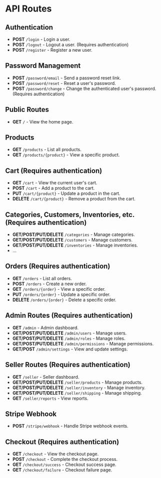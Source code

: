 # API Routes

## Authentication

- **POST** `/login` - Login a user.
- **POST** `/logout` - Logout a user. (Requires authentication)
- **POST** `/register` - Register a new user.

## Password Management

- **POST** `/password/email` - Send a password reset link.
- **POST** `/password/reset` - Reset a user's password.
- **POST** `/password/change` - Change the authenticated user's password. (Requires authentication)

## Public Routes

- **GET** `/` - View the home page.

## Products

- **GET** `/products` - List all products.
- **GET** `/products/{product}` - View a specific product.

## Cart (Requires authentication)

- **GET** `/cart` - View the current user's cart.
- **POST** `/cart` - Add a product to the cart.
- **PUT** `/cart/{product}` - Update a product in the cart.
- **DELETE** `/cart/{product}` - Remove a product from the cart.

## Categories, Customers, Inventories, etc. (Requires authentication)

- **GET/POST/PUT/DELETE** `/categories` - Manage categories.
- **GET/POST/PUT/DELETE** `/customers` - Manage customers.
- **GET/POST/PUT/DELETE** `/inventories` - Manage inventories.
- ...

## Orders (Requires authentication)

- **GET** `/orders` - List all orders.
- **POST** `/orders` - Create a new order.
- **GET** `/orders/{order}` - View a specific order.
- **PUT** `/orders/{order}` - Update a specific order.
- **DELETE** `/orders/{order}` - Delete a specific order.

## Admin Routes (Requires authentication)

- **GET** `/admin` - Admin dashboard.
- **GET/POST/PUT/DELETE** `/admin/users` - Manage users.
- **GET/POST/PUT/DELETE** `/admin/roles` - Manage roles.
- **GET/POST/PUT/DELETE** `/admin/permissions` - Manage permissions.
- **GET/POST** `/admin/settings` - View and update settings.

## Seller Routes (Requires authentication)

- **GET** `/seller` - Seller dashboard.
- **GET/POST/PUT/DELETE** `/seller/products` - Manage products.
- **GET/POST/PUT/DELETE** `/seller/inventory` - Manage inventory.
- **GET/POST/PUT/DELETE** `/seller/shipping` - Manage shipping.
- **GET** `/seller/reports` - View reports.

## Stripe Webhook

- **POST** `/stripe/webhook` - Handle Stripe webhook events.

## Checkout (Requires authentication)

- **GET** `/checkout` - View the checkout page.
- **POST** `/checkout` - Complete the checkout process.
- **GET** `/checkout/success` - Checkout success page.
- **GET** `/checkout/failure` - Checkout failure page.
